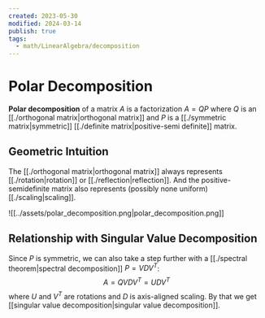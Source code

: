 ```yaml
---
created: 2023-05-30
modified: 2024-03-14
publish: true
tags:
  - math/LinearAlgebra/decomposition
---
```


# Polar Decomposition

**Polar decomposition** of a matrix $A$ is a factorization $A=QP$ where $Q$ is an [[./orthogonal matrix|orthogonal matrix]] and $P$ is a [[./symmetric matrix|symmetric]] [[./definite matrix|positive-semi definite]] matrix.

## Geometric Intuition

The [[./orthogonal matrix|orthogonal matrix]] always represents [[./rotation|rotation]] or [[./reflection|reflection]]. And the positive-semidefinite matrix also represents (possibly none uniform) [[./scaling|scaling]].

![[../assets/polar_decomposition.png|polar_decomposition.png]]

## Relationship with Singular Value Decomposition

Since $P$ is symmetric, we can also take a step further with a [[./spectral theorem|spectral decomposition]] $P = VDV^T$:  $$A = QVDV^T = UDV^T$$ where $U$ and $V^T$ are rotations and $D$ is axis-aligned scaling. By that we get [[singular value decomposition|singular value decomposition]].